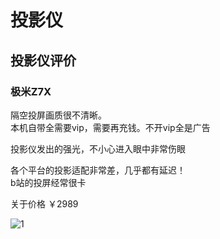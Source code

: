 # 投影仪

## 投影仪评价

### 极米Z7X

隔空投屏画质很不清晰。  
本机自带全需要vip，需要再充钱。不开vip全是广告

投影仪发出的强光，不小心进入眼中非常伤眼

各个平台的投影适配非常差，几乎都有延迟！  
b站的投屏经常很卡

关于价格 ￥2989

![1](/img/projector.jpg)
